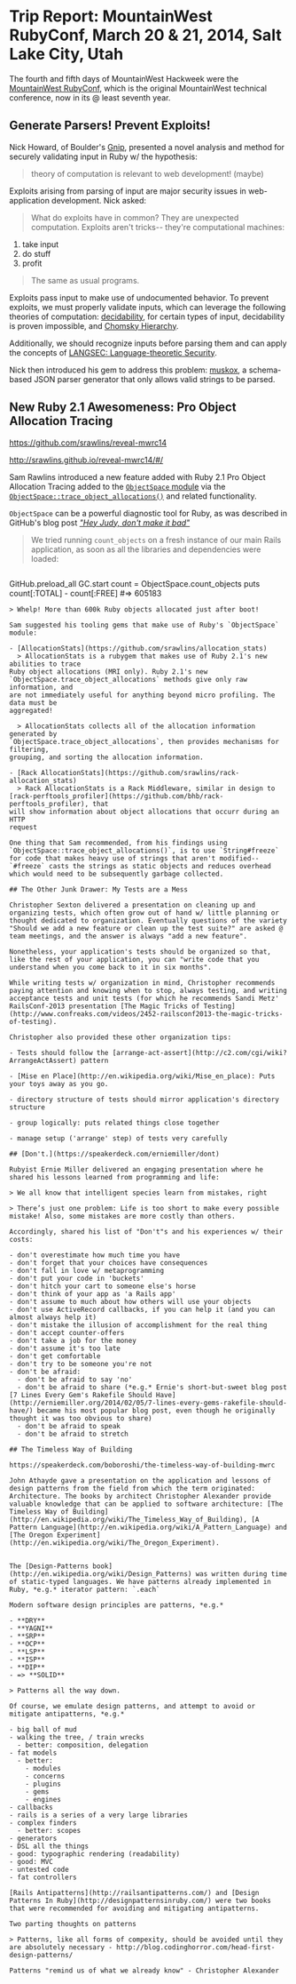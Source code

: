 # Trip Report: MountainWest RubyConf, March 20 & 21, 2014, Salt Lake City, Utah

The fourth and fifth days of MountainWest Hackweek were the [MountainWest RubyConf](http://mtnwestrubyconf.org/2014/), which is the original MountainWest technical conference, now in its @ least seventh year.

## Generate Parsers! Prevent Exploits!

Nick Howard, of Boulder's [Gnip](http://gnip.com/), presented a novel analysis and method for securely validating input in Ruby w/ the hypothesis:

> theory of computation is relevant to web development! (maybe)

Exploits arising from parsing of input are major security issues in web-application development. Nick asked:

> What do exploits have in common? They are unexpected computation. Exploits aren't tricks-- they're computational machines:
1. take input
2. do stuff
3. profit

> The same as usual programs.

Exploits pass input to make use of undocumented behavior. To prevent exploits, we must properly validate inputs, which can leverage the following theories of computation: [decidability](http://en.wikipedia.org/wiki/Decidability_(logic)), for certain types of input, decidability is proven impossible, and [Chomsky Hierarchy](http://en.wikipedia.org/wiki/Chomsky_hierarchy).

Additionally, we should recognize inputs before parsing them and can apply the concepts of [LANGSEC: Language-theoretic Security](http://langsec.org).

Nick then introduced his gem to address this problem: [muskox](https://github.com/baroquebobcat/muskox), a schema-based JSON parser generator that only allows valid strings to be parsed.

## New Ruby 2.1 Awesomeness: Pro Object Allocation Tracing

https://github.com/srawlins/reveal-mwrc14

http://srawlins.github.io/reveal-mwrc14/#/

Sam Rawlins introduced a new feature added with Ruby 2.1 Pro Object Allocation Tracing added to the [`ObjectSpace` module](http://ruby-doc.org/stdlib-2.1.0/libdoc/objspace/rdoc/ObjectSpace.html) via the [`ObjectSpace::trace_object_allocations()`](http://ruby-doc.org/stdlib-2.1.0/libdoc/objspace/rdoc/ObjectSpace.html#method-c-trace_object_allocations) and related functionality.

`ObjectSpace` can be a powerful diagnostic tool for Ruby, as was described in GitHub's blog post [*"Hey Judy, don't make it bad"*](https://github.com/blog/1489-hey-judy-don-t-make-it-bad)

> We tried running `count_objects` on a fresh instance of our main Rails application, as soon as all the libraries and dependencies were loaded:

> ```ruby
GitHub.preload_all
GC.start
count = ObjectSpace.count_objects
puts count[:TOTAL] - count[:FREE]
#=> 605183
```
> Whelp! More than 600k Ruby objects allocated just after boot!

Sam suggested his tooling gems that make use of Ruby's `ObjectSpace` module:

- [AllocationStats](https://github.com/srawlins/allocation_stats)
  > AllocationStats is a rubygem that makes use of Ruby 2.1's new abilities to trace
Ruby object allocations (MRI only). Ruby 2.1's new
`ObjectSpace.trace_object_allocations` methods give only raw information, and
are not immediately useful for anything beyond micro profiling. The data must be
aggregated!

  > AllocationStats collects all of the allocation information generated by
`ObjectSpace.trace_object_allocations`, then provides mechanisms for filtering,
grouping, and sorting the allocation information.

- [Rack AllocationStats](https://github.com/srawlins/rack-allocation_stats)
  > Rack AllocationStats is a Rack Middleware, similar in design to
[rack-perftools_profiler](https://github.com/bhb/rack-perftools_profiler), that
will show information about object allocations that occurr during an HTTP
request

One thing that Sam recommended, from his findings using `ObjectSpace::trace_object_allocations()`, is to use `String#freeze` for code that makes heavy use of strings that aren't modified-- `#freeze` casts the strings as static objects and reduces overhead which would need to be subsequently garbage collected.

## The Other Junk Drawer: My Tests are a Mess

Christopher Sexton delivered a presentation on cleaning up and organizing tests, which often grow out of hand w/ little planning or thought dedicated to organization. Eventually questions of the variety "Should we add a new feature or clean up the test suite?" are asked @ team meetings, and the answer is always "add a new feature".

Nonetheless, your application's tests should be organized so that, like the rest of your application, you can "write code that you understand when you come back to it in six months".

While writing tests w/ organization in mind, Christopher recommends paying attention and knowing when to stop, always testing, and writing acceptance tests and unit tests (for which he recommends Sandi Metz' RailsConf-2013 presentation [The Magic Tricks of Testing](http://www.confreaks.com/videos/2452-railsconf2013-the-magic-tricks-of-testing).

Christopher also provided these other organization tips:

- Tests should follow the [arrange-act-assert](http://c2.com/cgi/wiki?ArrangeActAssert) pattern

- [Mise en Place](http://en.wikipedia.org/wiki/Mise_en_place): Puts your toys away as you go.

- directory structure of tests should mirror application's directory structure

- group logically: puts related things close together

- manage setup ('arrange' step) of tests very carefully

## [Don't.](https://speakerdeck.com/erniemiller/dont)

Rubyist Ernie Miller delivered an engaging presentation where he shared his lessons learned from programming and life:

> We all know that intelligent species learn from mistakes, right

> There’s just one problem: Life is too short to make every possible mistake! Also, some mistakes are more costly than others.

Accordingly, shared his list of "Don't"s and his experiences w/ their costs:

- don't overestimate how much time you have
- don't forget that your choices have consequences
- don't fall in love w/ metaprogramming
- don't put your code in 'buckets'
- don't hitch your cart to someone else's horse
- don't think of your app as 'a Rails app'
- don't assume to much about how others will use your objects
- don't use ActiveRecord callbacks, if you can help it (and you can almost always help it)
- don't mistake the illusion of accomplishment for the real thing
- don't accept counter-offers
- don't take a job for the money
- don't assume it's too late
- don't get comfortable
- don't try to be someone you're not
- don't be afraid:
  - don't be afraid to say 'no'
  - don't be afraid to share (*e.g.* Ernie's short-but-sweet blog post [7 Lines Every Gem's Rakefile Should Have](http://erniemiller.org/2014/02/05/7-lines-every-gems-rakefile-should-have/) became his most popular blog post, even though he originally thought it was too obvious to share)
  - don't be afraid to speak
  - don't be afraid to stretch

## The Timeless Way of Building

https://speakerdeck.com/boboroshi/the-timeless-way-of-building-mwrc

John Athayde gave a presentation on the application and lessons of design patterns from the field from which the term originated: Architecture. The books by architect Christopher Alexander provide valuable knowledge that can be applied to software architecture: [The Timeless Way of Building](http://en.wikipedia.org/wiki/The_Timeless_Way_of_Building), [A Pattern Language](http://en.wikipedia.org/wiki/A_Pattern_Language) and [The Oregon Experiment](http://en.wikipedia.org/wiki/The_Oregon_Experiment).


The [Design-Patterns book](http://en.wikipedia.org/wiki/Design_Patterns) was written during time of static-typed languages. We have patterns already implemented in Ruby, *e.g.* iterator pattern: `.each`

Modern software design principles are patterns, *e.g.*

- **DRY**
- **YAGNI**
- **SRP**
- **OCP**
- **LSP**
- **ISP**
- **DIP**
- => **SOLID**

> Patterns all the way down.

Of course, we emulate design patterns, and attempt to avoid or mitigate antipatterns, *e.g.*

- big ball of mud
- walking the tree, / train wrecks
  - better: composition, delegation
- fat models
  - better:
    - modules
    - concerns
    - plugins
    - gems
    - engines
- callbacks
- rails is a series of a very large libraries
- complex finders
  - better: scopes
- generators
- DSL all the things
- good: typographic rendering (readability)
- good: MVC
- untested code
- fat controllers

[Rails Antipatterns](http://railsantipatterns.com/) and [Design Patterns In Ruby](http://designpatternsinruby.com/) were two books that were recommended for avoiding and mitigating antipatterns.

Two parting thoughts on patterns

> Patterns, like all forms of compexity, should be avoided until they are absolutely necessary - http://blog.codinghorror.com/head-first-design-patterns/

Patterns "remind us of what we already know" - Christopher Alexander



